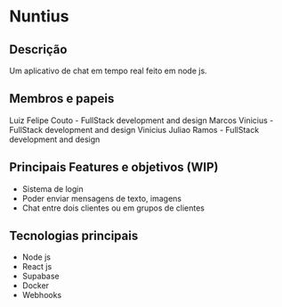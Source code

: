 # Nuntius

## Descrição
Um aplicativo de chat em tempo real feito em node js.

## Membros e papeis
Luiz Felipe Couto - FullStack development and design
Marcos Vinicius - FullStack development and design
Vinicius Juliao Ramos - FullStack development and design

## Principais Features e objetivos (WIP)
* Sistema de login
* Poder enviar mensagens de texto, imagens
* Chat entre dois clientes ou em grupos de clientes

## Tecnologias principais
* Node js
* React js
* Supabase
* Docker
* Webhooks

